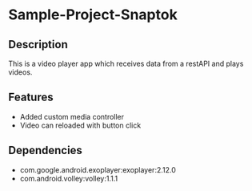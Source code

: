 # Sample-Project-Snaptok

## Description

This is a video player app which receives data from a restAPI and plays videos.

## Features

* Added custom media controller
* Video can reloaded with button click

## Dependencies

* com.google.android.exoplayer:exoplayer:2.12.0
* com.android.volley:volley:1.1.1
